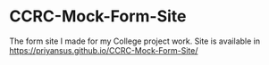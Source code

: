 # CCRC-Mock-Form-Site
The form site I made for my College project work.
Site is available in https://priyansus.github.io/CCRC-Mock-Form-Site/
